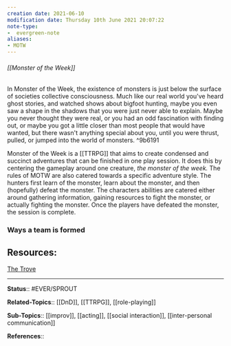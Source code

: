 ```yaml
---
creation date: 2021-06-10
modification date: Thursday 10th June 2021 20:07:22
note-type: 
-  evergreen-note
aliases:
- MOTW
---
```




###### [[Monster of the Week]]

In Monster of the Week, the existence of monsters is just below the surface of societies collective consciousness. Much like our real world you've heard ghost stories, and watched shows about bigfoot hunting, maybe you even saw a shape in the shadows that you were just never able to explain. Maybe you never thought they were real, or you had an odd fascination with finding out, or maybe you got a little closer than most people that would have wanted, but there wasn't anything special about you, until you were thrust, pulled, or jumped into the world of monsters. ^9b6191

Monster of the Week is a [[TTRPG]] that aims to create condensed and succinct adventures that can be finished in one play session. It does this by centering the gameplay around one creature, *the monster of the week.* The rules of MOTW are also catered towards a specific adventure style. The hunters first learn of the monster, learn about the monster, and then (hopefully) defeat the monster. The characters abilities are catered either around gathering information, gaining resources to fight the monster, or actually fighting the monster. Once the players have defeated the monster, the session is complete.

### Ways a team is formed 

## Resources:
[The Trove](https://thetrove.is/reader.html?file=https%3A%2F%2Fthetrove.is%2FBooks%2FMonster%2520of%2520the%2520Week%2520%2528PbtA%2529%2520%255Bmulti%255D%2FMonster%2520of%2520the%2520Week%2520%2528revised%2529%2FPlaybooks%2FMotW%2520-%2520The%2520Hard%2520Case%2520%2528Revised%2529.pdf)


---

**Status**:: #EVER/SPROUT 

**Related-Topics**:: [[DnD]], [[TTRPG]], [[role-playing]] 
	
**Sub-Topics**::  [[improv]], [[acting]], [[social interaction]], [[inter-personal communication]]

**References**::